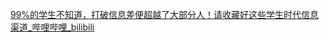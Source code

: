 [99%的学生不知道，打破信息差便超越了大部分人！请收藏好这些学生时代信息渠道_哔哩哔哩_bilibili](https://www.bilibili.com/video/BV1UU4y1q7NC?spm_id_from=333.1007.tianma.1-2-2.click&vd_source=14dd36e0ffe11b8a93626170e816f2d7)